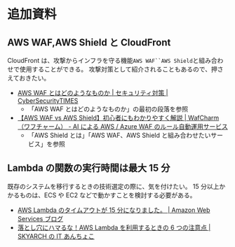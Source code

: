 # 追加資料

## AWS WAF,AWS Shield と CloudFront

CloudFront は、攻撃からインフラを守る機能` AWS WAF``AWS Shield `と組み合わせで使用することができる。
攻撃対策として紹介されることもあるので、押さえておきたい。

-   [AWS WAF とはどのようなものか | セキュリティ対策 | CyberSecurityTIMES](https://www.shadan-kun.com/blog/measure/1414/)
    -   「AWS WAF とはどのようなものか」の最初の段落を参照
-   [【AWS WAF vs AWS Shield】初心者にもわかりやすく解説 | WafCharm（ワフチャーム） - AI による AWS / Azure WAF のルール自動運用サービス](https://www.wafcharm.com/blog/aws-waf-vs-aws-shield-for-beginners/)
    -   「AWS Shield とは」「AWS WAF、AWS Shield と組み合わせたいサービス」を参照

## Lambda の関数の実行時間は最大 15 分

既存のシステムを移行するときの技術選定の際に、気を付けたい。
15 分以上かかるものは、ECS や EC2 などで動かすことを検討する必要がある。

-   [AWS Lambda のタイムアウトが 15 分になりました。 | Amazon Web Services ブログ](https://aws.amazon.com/jp/blogs/news/aws-lambda-timeout-15min/)
-   [落とし穴にハマるな！AWS Lambda を利用するときの 6 つの注意点 | SKYARCH の IT あんちょこ](https://www.skyarch.net/column/aws-lambda-important-point/)
